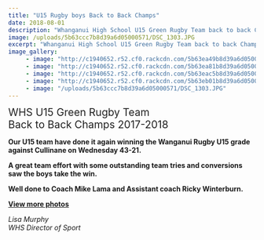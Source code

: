 ```yaml
---
title: "U15 Rugby boys Back to Back Champs"
date: 2018-08-01
description: "Whanganui High School U15 Green Rugby Team back to back Champs..."
image: /uploads/5b63ccc7b8d39a6d05000571/DSC_1303.JPG
excerpt: "Whanganui High School U15 Green Rugby Team back to back Champs."
image_gallery:
     - image: "http://c1940652.r52.cf0.rackcdn.com/5b63ea49b8d39a6d05000594/DSC_0021.jpg"
     - image: "http://c1940652.r52.cf0.rackcdn.com/5b63ea81b8d39a6d05000597/DSC_0038.jpg"
     - image: "http://c1940652.r52.cf0.rackcdn.com/5b63eac5b8d39a6d0500059a/DSC_0072.jpg"
     - image: "http://c1940652.r52.cf0.rackcdn.com/5b63eb01b8d39a6d0500059c/DSC_0206.jpg"
     - image: "/uploads/5b63ccc7b8d39a6d05000571/DSC_1303.JPG"
---
```


<p><span style="color: #222222; font-size: 1.5em;">WHS U15 Green Rugby Team<br /></span><span style="color: #222222; font-size: 1.5em;">Back to Back Champs 2017-2018</span></p>
<p><strong>Our U15 team have done it again winning the Wanganui Rugby U15 grade against Cullinane on Wednesday 43-21.&nbsp;</strong></p>
<p><strong>A great team effort with some outstanding team tries and conversions saw the boys take the&nbsp;win.&nbsp;</strong></p>
<p><strong>Well done to Coach Mike Lama and Assistant coach Ricky Winterburn.</strong></p>
<p><strong><strong><a href="http://www.whanganuihigh.school.nz/media/gallery">View more photos</a></strong></strong></p>
<p><em>Lisa Murphy</em><br /><em>WHS Director of Sport</em></p>

